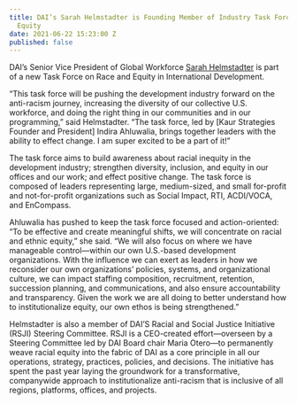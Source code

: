 ```yaml
---
title: DAI’s Sarah Helmstadter is Founding Member of Industry Task Force on Race and
  Equity
date: 2021-06-22 15:23:00 Z
published: false
---
```


DAI’s Senior Vice President of Global Workforce [Sarah Helmstadter](https://www.dai.com/who-we-are/leadership/sarah-helmstadter) is part of a new Task Force on Race and Equity in International Development. 

“This task force will be pushing the development industry forward on the anti-racism journey, increasing the diversity of our collective U.S. workforce, and doing the right thing in our communities and in our programming,” said Helmstadter. “The task force, led by [Kaur Strategies Founder and President] Indira Ahluwalia, brings together leaders with the ability to effect change. I am super excited to be a part of it!”
 
The task force aims to build awareness about racial inequity in the development industry; strengthen diversity, inclusion, and equity in our offices and our work; and effect positive change. The task force is composed of leaders representing large, medium-sized, and small for-profit and not-for-profit organizations such as Social Impact, RTI, ACDI/VOCA, and EnCompass. 
 
Ahluwalia has pushed to keep the task force focused and action-oriented: “To be effective and create meaningful shifts, we will concentrate on racial and ethnic equity,” she said. “We will also focus on where we have manageable control—within our own U.S.-based development organizations. With the influence we can exert as leaders in how we reconsider our own organizations’ policies, systems, and organizational culture, we can impact staffing composition, recruitment, retention, succession planning, and communications, and also ensure accountability and transparency. Given the work we are all doing to better understand how to institutionalize equity, our own ethos is being strengthened.”

Helmstadter is also a member of DAI’S Racial and Social Justice Initiative (RSJI) Steering Committee. RSJI is a CEO-created effort—overseen by a Steering Committee led by DAI Board chair Maria Otero—to permanently weave racial equity into the fabric of DAI as a core principle in all our operations, strategy, practices, policies, and decisions. The initiative has spent the past year laying the groundwork for a transformative, companywide approach to institutionalize anti-racism that is inclusive of all regions, platforms, offices, and projects. 
